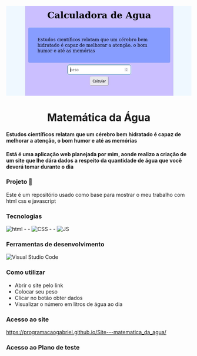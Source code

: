 ![ cabeçalho](https://github.com/programacaogabriel/Site---matematica_da_agua/blob/main/imagens_projeto/screen.jpg)


<h1 align="center">Matemática da Água </h1>

#### Estudos científicos relatam que um cérebro bem hidratado é capaz de melhorar a atenção, o bom humor e até as memórias


####  Está é uma aplicação web planejada por mim, aonde realizo a criação de um site que lhe dára dados a respeito da quantidade de água que você deverá tomar durante o dia


### Projeto 🏰
Este é um repositório usado como base para mostrar o meu trabalho com html css e javascript


### Tecnologias
![html](https://img.shields.io/badge/HTML5-E34F26?style=for-the-badge&logo=html5&logoColor=white)   - -  ![CSS](https://img.shields.io/badge/CSS3-1572B6?style=for-the-badge&logo=css3&logoColor=white) - - ![JS](https://img.shields.io/badge/JavaScript-F7DF1E?style=for-the-badge&logo=javascript&logoColor=black)


### Ferramentas de desenvolvimento 

![Visual Studio Code](https://img.shields.io/badge/Visual_Studio-000000?style=for-the-badge&logo=visual%20studio&logoColor=white)

### Como utilizar

*  Abrir o site pelo link 
*  Colocar seu peso
*  Clicar no botão obter dados 
*  Visualizar o número em litros de água ao dia

### Acesso ao site 

https://programacaogabriel.github.io/Site---matematica_da_agua/

### Acesso ao Plano de teste